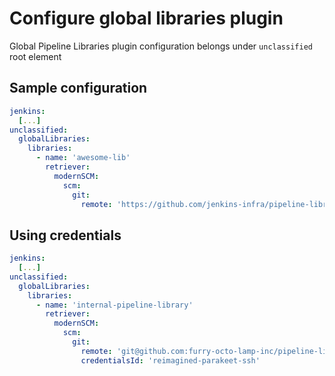 # Configure global libraries plugin

Global Pipeline Libraries plugin configuration belongs under `unclassified` root element

## Sample configuration

```yaml
jenkins:
  [...]
unclassified:
  globalLibraries:
    libraries:
      - name: 'awesome-lib'
        retriever:
          modernSCM:
            scm:
              git:
                remote: 'https://github.com/jenkins-infra/pipeline-library.git'
```

## Using credentials

```yaml
jenkins:
  [...]
unclassified:
  globalLibraries:
    libraries:
      - name: 'internal-pipeline-library'
        retriever:
          modernSCM:
            scm:
              git:
                remote: 'git@github.com:furry-octo-lamp-inc/pipeline-library.git'
                credentialsId: 'reimagined-parakeet-ssh'
```
